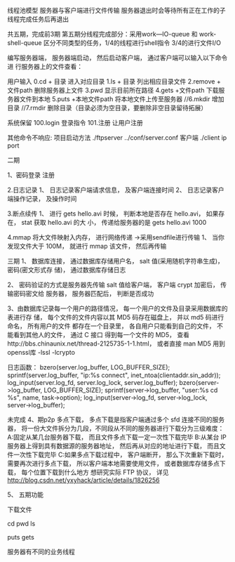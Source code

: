 线程池模型
服务器与客户端进行文件传输
服务器退出时会等待所有正在工作的子线程完成任务后再退出

共五期，完成前3期
第五期分线程完成部分：采用work—IO-queue 和 work-shell-queue 区分不同类型的任务，1/4的线程进行shell指令 3/4的进行文件I/O

编写服务器端， 服务器端启动， 然后启动客户端， 通过客户端可以输入以下命令进
行服务器上的文件查看：

用户输入
0.cd + 目录 进入对应目录
1.ls + 目录 列出相应目录文件
2.remove + 文件path 删除服务器上文件
3.pwd 显示目前所在路径
4.gets +文件path 下载服务器文件到本地
5.puts +本地文件path 将本地文件上传至服务器
//6.mkdir 增加目录
//7.rmdir 删除目录（目录必须为空目录，要删除非空目录留待拓展）

系统保留
100.login 登录指令
101.注册 让用户注册



其他命令不响应:
项目启动方法
./ftpserver ../conf/server.conf
客户端
./client ip port

二期

1、密码登录 注册

2.日志记录
1、 日志记录客户端请求信息， 及客户端连接时间
2、 日志记录客户端操作记录， 及操作时间

3.断点续传
1、 进行 gets hello.avi 时候， 判断本地是否存在 hello.avi， 如果存在， stat 获取 hello.avi 的大
小， 传递给服务器的是 gets hello.avi 1000

4.mmap 将大文件映射入内存， 进行网络传递
->采用sendfile进行传输
1、 当你发现文件大于 100M， 就进行 mmap 该文件， 然后再传输

三期
1、 数据库连接， 通过数据库存储用户名， salt 值(采用随机字符串生成)， 密码(密文形式存
		储)， 通过数据库存储日志

2、 密码验证的方式是服务器先传输 salt 值给客户端， 客户端 crypt 加密后， 传输密码密文给
服务器， 服务器匹配后， 判断是否成功

3、由数据库记录每一个用户的路径情况， 每一个用户的文件及目录采用数据库的表进行存
储， 每个文件的文件内容以其 MD5 码存在磁盘上， 并以 md5 码进行命名， 所有用户的文件
都存在一个目录里， 各自用户只能看到自己的文件， 不能看到其他人的文件， 通过 C 接口
得到每一个文件的 MD5， 查看http://bbs.chinaunix.net/thread-2125735-1-1.html， 或者直接 man MD5
用到openssl库 -lssl -lcrypto

日志函数：
bzero(server.log_buffer, LOG_BUFFER_SIZE);
sprintf(server.log_buffer, "ip:%s connect", inet_ntoa(clientaddr.sin_addr));
log_input(server.log_fd, server.log_lock, server.log_buffer);
bzero(server->log_buffer, LOG_BUFFER_SIZE);
sprintf(server->log_buffer, "user:%s cd %s", name, task->option);
log_input(server->log_fd, server->log_lock, server->log_buffer);


未完成
4、期p2p
多点下载， 多点下载是指客户端通过多个 sfd 连接不同的服务器， 将一份大文件拆分为几段，不同段从不同的服务器进行下载分为三级难度：
A:固定从某几台服务器下载， 而且文件多点下载一定一次性下载完毕
B:从某台 IP 服务器上得到具有数据源的服务器地址， 然后再从对应的地址进行下载， 而且文件一次性下载完毕
C:如果多点下载过程中， 客户端断开， 那么下次重新下载时， 需要再次进行多点下载， 所以客户端本地需要使用文件， 或者数据库存储多点下载， 每个位置下载到什么地方
想研究实际 FTP 协议， 详见
http://blog.csdn.net/yxyhack/article/details/1826256

5、
五期功能

下载文件

cd pwd  ls

puts  gets

服务器有不同的业务线程

